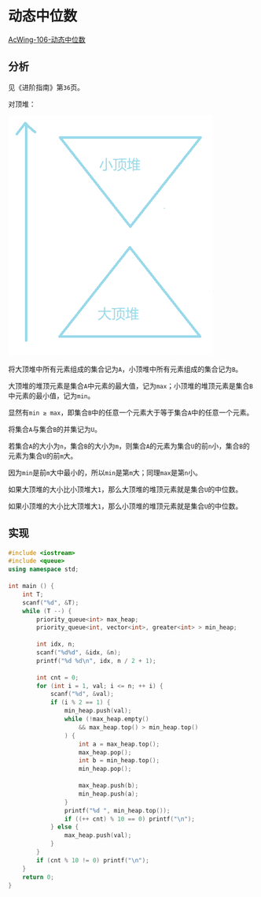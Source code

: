 # 动态中位数

[AcWing-106-动态中位数](https://www.acwing.com/problem/content/108/)

## 分析

见《进阶指南》第`36`页。

对顶堆：

![](/img/0030.png)

将大顶堆中所有元素组成的集合记为`A`，小顶堆中所有元素组成的集合记为`B`。

大顶堆的堆顶元素是集合`A`中元素的最大值，记为`max`；小顶堆的堆顶元素是集合`B`中元素的最小值，记为`min`。

显然有`min ≥ max`，即集合`B`中的任意一个元素大于等于集合`A`中的任意一个元素。

将集合`A`与集合`B`的并集记为`U`。

若集合`A`的大小为`n`，集合`B`的大小为`m`，则集合`A`的元素为集合`U`的前`n`小，集合`B`的元素为集合`U`的前`m`大。

因为`min`是前`m`大中最小的，所以`min`是第`m`大；同理`max`是第`n`小。

如果大顶堆的大小比小顶堆大`1`，那么大顶堆的堆顶元素就是集合`U`的中位数。

如果小顶堆的大小比大顶堆大`1`，那么小顶堆的堆顶元素就是集合`U`的中位数。

## 实现

```cpp
#include <iostream>
#include <queue>
using namespace std;

int main () {
    int T;
    scanf("%d", &T);
    while (T --) {
        priority_queue<int> max_heap;
        priority_queue<int, vector<int>, greater<int> > min_heap;

        int idx, n;
        scanf("%d%d", &idx, &n);
        printf("%d %d\n", idx, n / 2 + 1);

        int cnt = 0;
        for (int i = 1, val; i <= n; ++ i) {
            scanf("%d", &val);
            if (i % 2 == 1) {
                min_heap.push(val);
                while (!max_heap.empty()
                    && max_heap.top() > min_heap.top()
                ) {
                    int a = max_heap.top();
                    max_heap.pop();
                    int b = min_heap.top();
                    min_heap.pop();

                    max_heap.push(b);
                    min_heap.push(a);
                }
                printf("%d ", min_heap.top());
                if ((++ cnt) % 10 == 0) printf("\n");
            } else {
                max_heap.push(val);
            }
        }
        if (cnt % 10 != 0) printf("\n");
    }
    return 0;
}
```

